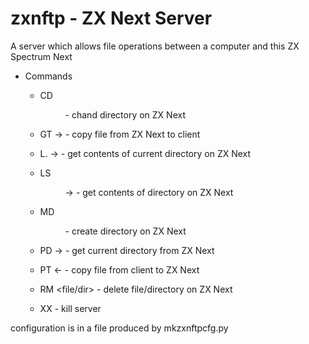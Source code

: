# zxnftp - ZX Next Server

A server which allows file operations between a computer and this ZX
Spectrum Next

- Commands

    - CD <dir>                - chand directory on ZX Next

    - GT <file>     -> <data> - copy file from ZX Next to client

    - L.            -> <data> - get contents of current directory on ZX Next

    - LS <dir>      -> <data> - get contents of directory on ZX Next

    - MD <dir>                - create directory on ZX Next

    - PD            -> <data> - get current directory from ZX Next

    - PT <file>     <- <data> - copy file from client to ZX Next

    - RM <file/dir>           - delete file/directory on ZX Next

    - XX                      - kill server

configuration is in a file produced by mkzxnftpcfg.py
